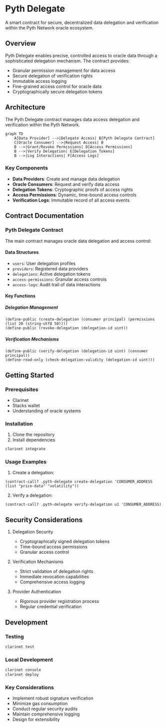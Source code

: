 # Pyth Delegate

A smart contract for secure, decentralized data delegation and verification within the Pyth Network oracle ecosystem.

## Overview

Pyth Delegate enables precise, controlled access to oracle data through a sophisticated delegation mechanism. The contract provides:

- Granular permission management for data access
- Secure delegation of verification rights
- Immutable access logging
- Fine-grained access control for oracle data
- Cryptographically secure delegation tokens

## Architecture

The Pyth Delegate contract manages data access delegation and verification within the Pyth Network.

```mermaid
graph TD
    A[Data Provider] -->|Delegate Access| B[Pyth Delegate Contract]
    C[Oracle Consumer] -->|Request Access| B
    B -->|Grant/Revoke Permissions| D[Access Permissions]
    B -->|Verify Delegation| E[Delegation Tokens]
    B -->|Log Interactions| F[Access Logs]
```

### Key Components
- **Data Providers**: Create and manage data delegation
- **Oracle Consumers**: Request and verify data access
- **Delegation Tokens**: Cryptographic proofs of access rights
- **Access Permissions**: Dynamic, time-bound access controls
- **Verification Logs**: Immutable record of all access events

## Contract Documentation

### Pyth Delegate Contract

The main contract manages oracle data delegation and access control:

#### Data Structures
- `users`: User delegation profiles
- `providers`: Registered data providers
- `delegations`: Active delegation tokens
- `access-permissions`: Granular access controls
- `access-logs`: Audit trail of data interactions

#### Key Functions

##### Delegation Management
```clarity
(define-public (create-delegation (consumer principal) (permissions (list 20 (string-utf8 50))))
(define-public (revoke-delegation (delegation-id uint))
```

##### Verification Mechanisms
```clarity
(define-public (verify-delegation (delegation-id uint) (consumer principal))
(define-read-only (check-delegation-validity (delegation-id uint)))
```

## Getting Started

### Prerequisites
- Clarinet
- Stacks wallet
- Understanding of oracle systems

### Installation

1. Clone the repository
2. Install dependencies
```bash
clarinet integrate
```

### Usage Examples

1. Create a delegation:
```clarity
(contract-call? .pyth-delegate create-delegation 'CONSUMER_ADDRESS (list "price-data" "volatility"))
```

2. Verify a delegation:
```clarity
(contract-call? .pyth-delegate verify-delegation u1 'CONSUMER_ADDRESS)
```

## Security Considerations

1. Delegation Security
    - Cryptographically signed delegation tokens
    - Time-bound access permissions
    - Granular access control

2. Verification Mechanisms
    - Strict validation of delegation rights
    - Immediate revocation capabilities
    - Comprehensive access logging

3. Provider Authentication
    - Rigorous provider registration process
    - Regular credential verification

## Development

### Testing
```bash
clarinet test
```

### Local Development
```bash
clarinet console
clarinet deploy
```

### Key Considerations
- Implement robust signature verification
- Minimize gas consumption
- Conduct regular security audits
- Maintain comprehensive logging
- Design for extensibility
